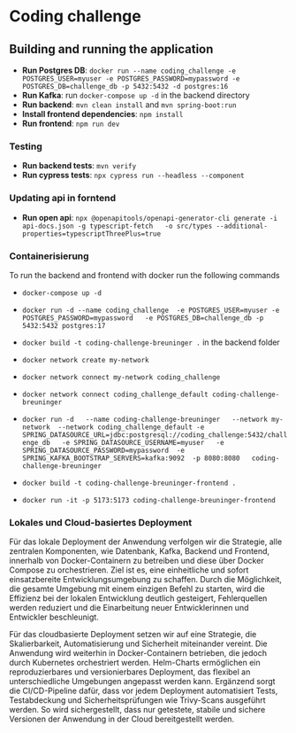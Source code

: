 # Coding challenge




## Building and running the application

* **Run Postgres DB**: `docker run --name coding_challenge -e POSTGRES_USER=myuser -e POSTGRES_PASSWORD=mypassword -e POSTGRES_DB=challenge_db -p 5432:5432 -d postgres:16` 
* **Run Kafka**: run `docker-compose up -d` in the backend directory
* **Run backend**: `mvn clean install` and `mvn spring-boot:run`
* **Install frontend dependencies**: `npm install`
* **Run frontend**: `npm run dev`


### Testing 
* **Run backend tests**:  `mvn verify`
* **Run cypress tests**: `npx cypress run --headless --component`

### Updating api in forntend
* **Run open api**: `npx @openapitools/openapi-generator-cli generate -i api-docs.json -g typescript-fetch   -o src/types --additional-properties=typescriptThreePlus=true`

### Containerisierung
To run the backend and frontend with docker run the following commands
* `docker-compose up -d`

*  `docker run -d --name coding_challenge  -e POSTGRES_USER=myuser -e POSTGRES_PASSWORD=mypassword   -e POSTGRES_DB=challenge_db -p 5432:5432 postgres:17`

* `docker build -t coding-challenge-breuninger .` in the backend folder

* `docker network create my-network`

* `docker network connect my-network coding_challenge`

* `docker network connect coding_challenge_default coding-challenge-breuninger`


* `docker run -d   --name coding-challenge-breuninger   --network my-network  --network coding_challenge_default -e SPRING_DATASOURCE_URL=jdbc:postgresql://coding_challenge:5432/challenge_db   -e SPRING_DATASOURCE_USERNAME=myuser   -e SPRING_DATASOURCE_PASSWORD=mypassword  -e SPRING_KAFKA_BOOTSTRAP_SERVERS=kafka:9092  -p 8080:8080   coding-challenge-breuninger`

* `docker build -t coding-challenge-breuninger-frontend .`
* `docker run -it -p 5173:5173 coding-challenge-breuninger-frontend`

### Lokales und Cloud-basiertes Deployment

Für das lokale Deployment der Anwendung verfolgen wir die Strategie, alle zentralen Komponenten, wie Datenbank, Kafka, Backend und Frontend, innerhalb von Docker-Containern zu betreiben und diese über Docker Compose zu orchestrieren. Ziel ist es, eine einheitliche und sofort einsatzbereite Entwicklungsumgebung zu schaffen. Durch die Möglichkeit, die gesamte Umgebung mit einem einzigen Befehl zu starten, wird die Effizienz bei der lokalen Entwicklung deutlich gesteigert, Fehlerquellen werden reduziert und die Einarbeitung neuer Entwicklerinnen und Entwickler beschleunigt.

Für das cloudbasierte Deployment setzen wir auf eine Strategie, die Skalierbarkeit, Automatisierung und Sicherheit miteinander vereint. Die Anwendung wird weiterhin in Docker-Containern betrieben, die jedoch durch Kubernetes orchestriert werden. Helm-Charts ermöglichen ein reproduzierbares und versionierbares Deployment, das flexibel an unterschiedliche Umgebungen angepasst werden kann. Ergänzend sorgt die CI/CD-Pipeline dafür, dass vor jedem Deployment automatisiert Tests, Testabdeckung und Sicherheitsprüfungen wie Trivy-Scans ausgeführt werden. So wird sichergestellt, dass nur getestete, stabile und sichere Versionen der Anwendung in der Cloud bereitgestellt werden.